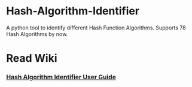 Hash-Algorithm-Identifier
=========================

A python tool to identify different Hash Function Algorithms. Supports 78 Hash Algorithms by now.

Read Wiki 
==============

### [Hash Algorithm Identifier User Guide](https://github.com/PsychoCoderHC/Hash-Algorithm-Identifier/wiki/Hash-Algorithm-Identifier---User-Guide) 
